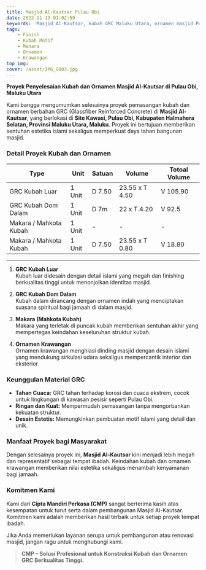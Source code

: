 ```yaml
---
title: Masjid Al-Kautsar Pulau Obi
date: 2022-11-13 01:02:59
keywords: 'Masjid Al-Kautsar, kubah GRC Maluku Utara, ornamen masjid Pulau Obi, konstruksi kubah islami, bahan GRC berkualitas, makara kubah, desain islami masjid, krawangan GRC masjid, kubah luar GRC, kubah dalam GRC'
tags:
    - Finish
    - Kubah Motif
    - Menara
    - Ornamen
    - Krawangan
top_img:
cover: /asset/IMG_9003.jpg
---
```


**Proyek Penyelesaian Kubah dan Ornamen Masjid Al-Kautsar di Pulau Obi, Maluku Utara**  

Kami bangga mengumumkan selesainya proyek pemasangan kubah dan ornamen berbahan GRC (Glassfiber Reinforced Concrete) di **Masjid Al-Kautsar**, yang berlokasi di **Site Kawasi, Pulau Obi, Kabupaten Halmahera Selatan, Provinsi Maluku Utara, Maluku**. Proyek ini bertujuan memberikan sentuhan estetika islami sekaligus memperkuat daya tahan bangunan masjid.  

### **Detail Proyek Kubah dan Ornamen**  

|       Type      |  Unit  | Satuan |   Volume    | Totoal Volume |
| --------------- | ------ | ------ | ----------- | ------------- |
| GRC Kubah Luar | 1 Unit | D 7.50 | 23.55 x T 4.50 | V 105.90 |
| GRC Kubah Dom Dalam | 1 Unit | D 7m | 22 x T.4.20 | V 92.5 |
| Makara / Mahkota Kubah | 1 Unit | - | - | - |
| Makara / Mahkota Kubah | 1 Unit | D 7.50 | 23.55 x T 0.80 | V 18.80 |
---

1. **GRC Kubah Luar**  
   Kubah luar didesain dengan detail islami yang megah dan finishing berkualitas tinggi untuk menonjolkan identitas masjid.  

2. **GRC Kubah Dom Dalam**  
   Kubah dalam dirancang dengan ornamen indah yang menciptakan suasana spiritual bagi jamaah di dalam masjid.  

3. **Makara (Mahkota Kubah)**  
   Makara yang terletak di puncak kubah memberikan sentuhan akhir yang mempertegas keindahan keseluruhan struktur kubah.  

4. **Ornamen Krawangan**  
   Ornamen krawangan menghiasi dinding masjid dengan desain islami yang mendukung sirkulasi udara sekaligus mempercantik interior dan eksterior.  

### **Keunggulan Material GRC**  
- **Tahan Cuaca:** GRC tahan terhadap korosi dan cuaca ekstrem, cocok untuk lingkungan di kawasan pesisir seperti Pulau Obi.  
- **Ringan dan Kuat:** Mempermudah pemasangan tanpa mengorbankan kekuatan struktur.  
- **Desain Estetis:** Memungkinkan pembuatan motif islami yang detail dan unik.  

### **Manfaat Proyek bagi Masyarakat**  
Dengan selesainya proyek ini, **Masjid Al-Kautsar** kini menjadi lebih megah dan representatif sebagai tempat ibadah. Keindahan kubah dan ornamen krawangan memberikan nilai estetika sekaligus menambah kenyamanan bagi jamaah.  

### **Komitmen Kami**  
Kami dari **Cipta Mandiri Perkasa (CMP)** sangat berterima kasih atas kesempatan untuk turut serta dalam pembangunan Masjid Al-Kautsar. Komitmen kami adalah memberikan hasil terbaik untuk setiap proyek tempat ibadah.  

Jika Anda memerlukan layanan serupa untuk pembangunan atau renovasi masjid, jangan ragu untuk menghubungi kami.  

>**CMP – Solusi Profesional untuk Konstruksi Kubah dan Ornamen GRC Berkualitas Tinggi.**